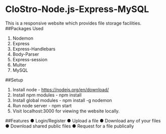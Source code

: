 # CloStro-Node.js-Express-MySQL
 This is a responsive website which provides file storage facilities.
##Packages Used
1. Nodemon
2. Express
3. Express-Handlebars
4. Body-Parser
5. Express-session
6. Multer
7. MySQL

##Setup
1. Install node - https://nodejs.org/en/download/
2. Install npm modules - npm install
3. Install global modules - npm install -g nodemon
4. Run node server - npm start
5. Visit localhost:3000 for viewing the website locally.

##Features
● Login/Register
● Upload a file
● Download any of your files
● Download shared public files
● Request for a file publically
